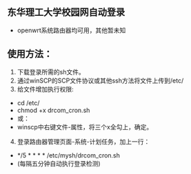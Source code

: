 ## 东华理工大学校园网自动登录
* openwrt系统路由器均可用，其他暂未知
## 使用方法：
1.  下载登录所需的sh文件。
2.  通过winSCP的SCP文件协议或其他ssh方法将文件上传到/etc/
3.  给文件增加执行权限:
*  cd /etc/
* chmod +x drcom_cron.sh
* 或：
* winscp中右键文件-属性，将三个x全勾上，确定。
4.  登录路由器管理页面-系统-计划任务，加上一行：
 * */5 * * * * /etc/mysh/drcom_cron.sh<br>
 * (每隔五分钟自动执行登录检测)

